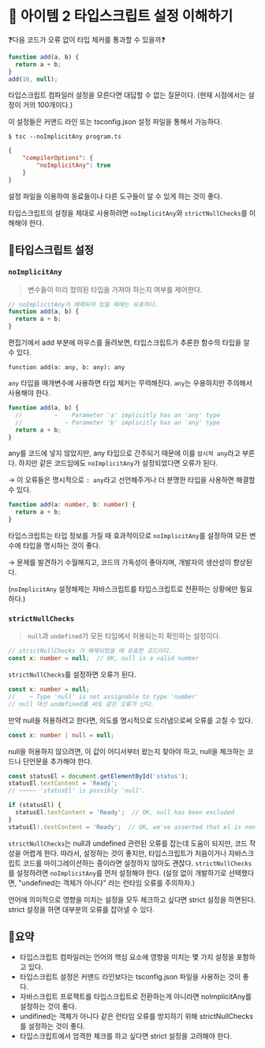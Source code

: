# 📎 아이템 2 타입스크립트 설정 이해하기

❓다음 코드가 오류 없이 타입 체커를 통과할 수 있을까❓

```typescript
function add(a, b) {
  return a + b;
}
add(10, null);
```

타입스크립트 컴파일러 설정을 모른다면 대답할 수 없는 질문이다. (현재 시점에서는 설정이 거의 100개이다.)

이 설정들은 커맨드 라인 또는 tsconfig.json 설정 파일을 통해서 가능하다.

`$ tsc --noImplicitAny program.ts`

```json
{
    "compilerOptions": {
        "noImplicitAny": true
    }
}
```

설정 파일을 이용하여 동료들이나 다른 도구들이 알 수 있게 하는 것이 좋다.

타입스크립트의 설정을 제대로 사용하려면 `noImplicitAny`와 `strictNullChecks`를 이해해야 한다.

## 📍타입스크립트 설정

### `noImplicitAny`

> 변수들이 미리 정의된 타입을 가져야 하는지 여부를 제어한다.

```typescript
// noImplicitAny가 해제되어 있을 때에는 유효하다.
function add(a, b) {
  return a + b;
}
```

편집기에서 add 부분에 마우스를 올려보면, 타입스크립트가 추론한 함수의 타입을 알 수 있다.

`function add(a: any, b: any): any`

`any` 타입을 매개변수에 사용하면 타입 체커는 무력해진다. `any`는 우용하지만 주의해서 사용해야 한다.

```typescript
function add(a, b) {
  //         ~    Parameter 'a' implicitly has an 'any' type
  //            ~ Parameter 'b' implicitly has an 'any' type
  return a + b;
}
```

any를 코드에 넣지 않았지만, any 타입으로 간주되기 때문에 이를 `암시적 any`라고 부른다. 하지만 같은 코드임에도 `noImplicitAny`가 설정되었다면 오류가 된다.&#x20;

→ 이 오류들은 명시적으로 `: any`라고 선언해주거나 더 분명한 타입을 사용하면 해결할 수 있다.

```typescript
function add(a: number, b: number) {
  return a + b;
}
```

타입스크립트는 타입 정보를 가질 때 효과적이므로 `noImplicitAny`를 설정하여 모든 변수에 타입을 명시하는 것이 좋다.

→ 문제를 발견하기 수월해지고, 코드의 가독성이 좋아지며, 개발자의 생산성이 향상된다.&#x20;

(`noImplicitAny` 설정해제는 자바스크립트를 타입스크립트로 전환하는 상황에만 필요하다.)



### `strictNullChecks`

> `null`과 `undefined`가 모든 타입에서 허용되는지 확인하는 설정이다.

```typescript
// strictNullChecks 가 해제되었을 때 유효한 코드이다.
const x: number = null;  // OK, null is a valid number
```

`strictNullChecks`를 설정하면 오류가 된다.

```typescript
const x: number = null;
//    ~ Type 'null' is not assignable to type 'number'
// null 대신 undefined를 써도 같은 오류가 난다.
```

만약 null을 허용하려고 한다면, 의도를 명시적으로 드러냄으로써 오류를 고칠 수 있다.

```typescript
const x: number | null = null;
```

null을 허용하지 않으려면, 이 값이 어디서부터 왔는지 찾아야 하고, null을 체크하는 코드나 단언문을 추가해야 한다.

```typescript
const statusEl = document.getElementById('status');
statusEl.textContent = 'Ready';
// ~~~~~ 'statusEl' is possibly 'null'.

if (statusEl) {
  statusEl.textContent = 'Ready';  // OK, null has been excluded
}
statusEl!.textContent = 'Ready';  // OK, we've asserted that el is non-null
```

`strictNullChecks`는 null과 undefined 관련된 오류를 잡는데 도움이 되지만, 코드 작성을 어렵게 한다. 따라서, 설정하는 것이 좋지만, 타입스크립트가 처음이거나 자바스크립트 코드를 마이그레이션하는 중이라면 설정하지 않아도 괜찮다. `strictNullChecks`를 설정하려면 `noImplicitAny`를 먼저 설정해야 한다. (설정 없이 개발하기로 선택했다면, "undefined는 객체가 아니다" 라는 런타임 오류를 주의하자.)



언어에 의미적으로 영향을 미치는 설정을 모두 체크하고 싶다면 strict 설정을 하면된다. strict 설정을 하면 대부분의 오류를 잡아낼 수 있다.



## 📍요약

* 타입스크립트 컴파일러는 언어의 핵심 요소에 영향을 미치는 몇 가지 설정을 포함하고 있다.
* 타입스크립트 설정은 커맨드 라인보다는 tsconfig.json 파일을 사용하는 것이 좋다.
* 자바스크립트 프로젝트를 타입스크립트로 전환하는게 아니라면 noImplicitAny를 설정하는 것이 좋다.
* undifined는 객체가 아니다 같은 런타임 오류를 방지하기 위해 strictNullChecks를 설정하는 것이 좋다.
* 타입스크립트에서 엄격한 체크를 하고 싶다면 strict 설정을 고려해야 한다.

